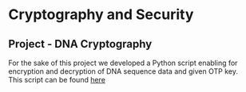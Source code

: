 # Cryptography and Security

## Project - DNA Cryptography
For the sake of this project we developed a Python script enabling for encryption and decryption of DNA sequence data and given OTP key.  
This script can be found [here](project/dna_encryption.py)
